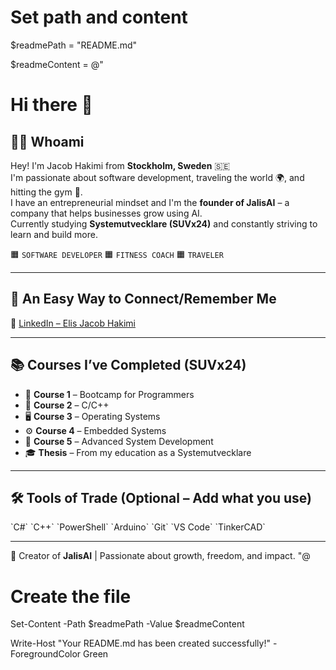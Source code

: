 # Set path and content
$readmePath = "README.md"

$readmeContent = @"
# Hi there 👋

## 👨‍💻 Whoami

Hey! I'm Jacob Hakimi from **Stockholm, Sweden** 🇸🇪  
I'm passionate about software development, traveling the world 🌍, and hitting the gym 💪.  
I have an entrepreneurial mindset and I'm the **founder of JalisAI** – a company that helps businesses grow using AI.  
Currently studying **Systemutvecklare (SUVx24)** and constantly striving to learn and build more.

🟧 `SOFTWARE DEVELOPER`   🟧 `FITNESS COACH`   🟧 `TRAVELER`

---

## 🧠 An Easy Way to Connect/Remember Me

📎 [LinkedIn – Elis Jacob Hakimi](https://www.linkedin.com/in/elis-jacob-hakimi-04b85b201/)

---

## 📚 Courses I’ve Completed (SUVx24)

- 🧠 **Course 1** – Bootcamp for Programmers  
- 📂 **Course 2** – C/C++  
- 🖥️ **Course 3** – Operating Systems  
- ⚙️ **Course 4** – Embedded Systems  
- 🚀 **Course 5** – Advanced System Development  
- 🎓 **Thesis** – From my education as a Systemutvecklare  

---

## 🛠️ Tools of Trade (Optional – Add what you use)

\`C#\` \`C++\` \`PowerShell\` \`Arduino\` \`Git\` \`VS Code\` \`TinkerCAD\`

---

📌 Creator of **JalisAI** | Passionate about growth, freedom, and impact.
"@

# Create the file
Set-Content -Path $readmePath -Value $readmeContent

Write-Host "Your README.md has been created successfully!" -ForegroundColor Green
